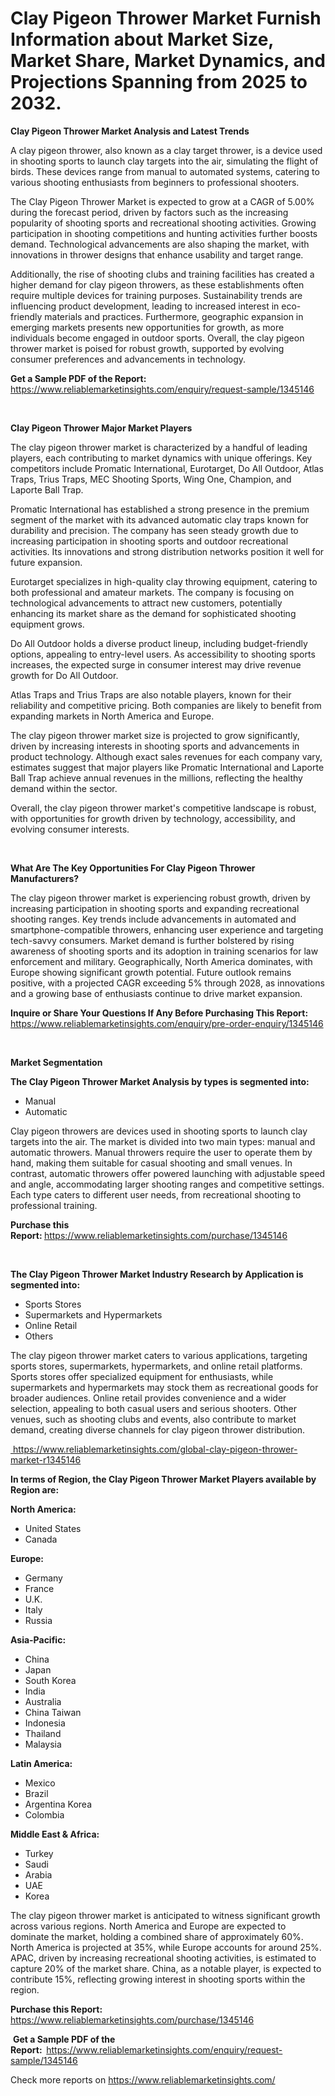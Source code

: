<p><h1>Clay Pigeon Thrower Market Furnish Information about Market Size, Market Share, Market Dynamics, and Projections Spanning from 2025 to 2032.</h1></p><p><strong>Clay Pigeon Thrower Market Analysis and Latest Trends</strong></p>
<p><p>A clay pigeon thrower, also known as a clay target thrower, is a device used in shooting sports to launch clay targets into the air, simulating the flight of birds. These devices range from manual to automated systems, catering to various shooting enthusiasts from beginners to professional shooters. </p><p>The Clay Pigeon Thrower Market is expected to grow at a CAGR of 5.00% during the forecast period, driven by factors such as the increasing popularity of shooting sports and recreational shooting activities. Growing participation in shooting competitions and hunting activities further boosts demand. Technological advancements are also shaping the market, with innovations in thrower designs that enhance usability and target range. </p><p>Additionally, the rise of shooting clubs and training facilities has created a higher demand for clay pigeon throwers, as these establishments often require multiple devices for training purposes. Sustainability trends are influencing product development, leading to increased interest in eco-friendly materials and practices. Furthermore, geographic expansion in emerging markets presents new opportunities for growth, as more individuals become engaged in outdoor sports. Overall, the clay pigeon thrower market is poised for robust growth, supported by evolving consumer preferences and advancements in technology.</p></p>
<p><strong>Get a Sample PDF of the Report:&nbsp;</strong> <a href="https://www.reliablemarketinsights.com/enquiry/request-sample/1345146?utm_campaign=2642&utm_medium=2&utm_source=Github&utm_content=ia&utm_term=04042025&utm_id=clay-pigeon-thrower">https://www.reliablemarketinsights.com/enquiry/request-sample/1345146</a></p>
<p>&nbsp;</p>
<p><strong>Clay Pigeon Thrower Major Market Players</strong></p>
<p><p>The clay pigeon thrower market is characterized by a handful of leading players, each contributing to market dynamics with unique offerings. Key competitors include Promatic International, Eurotarget, Do All Outdoor, Atlas Traps, Trius Traps, MEC Shooting Sports, Wing One, Champion, and Laporte Ball Trap.</p><p>Promatic International has established a strong presence in the premium segment of the market with its advanced automatic clay traps known for durability and precision. The company has seen steady growth due to increasing participation in shooting sports and outdoor recreational activities. Its innovations and strong distribution networks position it well for future expansion.</p><p>Eurotarget specializes in high-quality clay throwing equipment, catering to both professional and amateur markets. The company is focusing on technological advancements to attract new customers, potentially enhancing its market share as the demand for sophisticated shooting equipment grows.</p><p>Do All Outdoor holds a diverse product lineup, including budget-friendly options, appealing to entry-level users. As accessibility to shooting sports increases, the expected surge in consumer interest may drive revenue growth for Do All Outdoor.</p><p>Atlas Traps and Trius Traps are also notable players, known for their reliability and competitive pricing. Both companies are likely to benefit from expanding markets in North America and Europe.</p><p>The clay pigeon thrower market size is projected to grow significantly, driven by increasing interests in shooting sports and advancements in product technology. Although exact sales revenues for each company vary, estimates suggest that major players like Promatic International and Laporte Ball Trap achieve annual revenues in the millions, reflecting the healthy demand within the sector.</p><p>Overall, the clay pigeon thrower market's competitive landscape is robust, with opportunities for growth driven by technology, accessibility, and evolving consumer interests.</p></p>
<p>&nbsp;</p>
<p><strong>What Are The Key Opportunities For Clay Pigeon Thrower Manufacturers?</strong></p>
<p><p>The clay pigeon thrower market is experiencing robust growth, driven by increasing participation in shooting sports and expanding recreational shooting ranges. Key trends include advancements in automated and smartphone-compatible throwers, enhancing user experience and targeting tech-savvy consumers. Market demand is further bolstered by rising awareness of shooting sports and its adoption in training scenarios for law enforcement and military. Geographically, North America dominates, with Europe showing significant growth potential. Future outlook remains positive, with a projected CAGR exceeding 5% through 2028, as innovations and a growing base of enthusiasts continue to drive market expansion.</p></p>
<p><strong>Inquire or Share Your Questions If Any Before Purchasing This Report:</strong> <a href="https://www.reliablemarketinsights.com/enquiry/pre-order-enquiry/1345146?utm_campaign=2642&utm_medium=2&utm_source=Github&utm_content=ia&utm_term=04042025&utm_id=clay-pigeon-thrower">https://www.reliablemarketinsights.com/enquiry/pre-order-enquiry/1345146</a></p>
<p>&nbsp;</p>
<p><strong>Market Segmentation</strong></p>
<p><strong>The Clay Pigeon Thrower Market Analysis by types is segmented into:</strong></p>
<p><ul><li>Manual</li><li>Automatic</li></ul></p>
<p><p>Clay pigeon throwers are devices used in shooting sports to launch clay targets into the air. The market is divided into two main types: manual and automatic throwers. Manual throwers require the user to operate them by hand, making them suitable for casual shooting and small venues. In contrast, automatic throwers offer powered launching with adjustable speed and angle, accommodating larger shooting ranges and competitive settings. Each type caters to different user needs, from recreational shooting to professional training.</p></p>
<p><strong>Purchase this Report:&nbsp;</strong><a href="https://www.reliablemarketinsights.com/purchase/1345146?utm_campaign=2642&utm_medium=2&utm_source=Github&utm_content=ia&utm_term=04042025&utm_id=clay-pigeon-thrower">https://www.reliablemarketinsights.com/purchase/1345146</a></p>
<p>&nbsp;</p>
<p><strong>The Clay Pigeon Thrower Market Industry Research by Application is segmented into:</strong></p>
<p><ul><li>Sports Stores</li><li>Supermarkets and Hypermarkets</li><li>Online Retail</li><li>Others</li></ul></p>
<p><p>The clay pigeon thrower market caters to various applications, targeting sports stores, supermarkets, hypermarkets, and online retail platforms. Sports stores offer specialized equipment for enthusiasts, while supermarkets and hypermarkets may stock them as recreational goods for broader audiences. Online retail provides convenience and a wider selection, appealing to both casual users and serious shooters. Other venues, such as shooting clubs and events, also contribute to market demand, creating diverse channels for clay pigeon thrower distribution.</p></p>
<p><a href="https://www.reliablemarketinsights.com/global-clay-pigeon-thrower-market-r1345146?utm_campaign=2642&utm_medium=2&utm_source=Github&utm_content=ia&utm_term=04042025&utm_id=clay-pigeon-thrower">&nbsp;https://www.reliablemarketinsights.com/global-clay-pigeon-thrower-market-r1345146</a></p>
<p><strong>In terms of Region, the Clay Pigeon Thrower Market Players available by Region are:</strong></p>
<p>
    <p> <strong> North America: </strong>
        <ul>
            <li>United States</li>
            <li>Canada</li>
        </ul>
        </p> 
    <p> <strong> Europe: </strong>
        <ul>
            <li>Germany</li>
            <li>France</li>
            <li>U.K.</li>
            <li>Italy</li>
            <li>Russia</li>
        </ul>
        </p> 
    <p> <strong> Asia-Pacific: </strong>
        <ul>
            <li>China</li>
            <li>Japan</li>
            <li>South Korea</li>
            <li>India</li>
            <li>Australia</li>
            <li>China Taiwan</li>
            <li>Indonesia</li>
            <li>Thailand</li>
            <li>Malaysia</li>
        </ul>
        </p> 
    <p> <strong> Latin America: </strong>
        <ul>
            <li>Mexico</li>
            <li>Brazil</li>
            <li>Argentina Korea</li>
            <li>Colombia</li>
        </ul>
        </p> 
    <p> <strong> Middle East & Africa: </strong>
        <ul>
            <li>Turkey</li>
            <li>Saudi</li>
            <li>Arabia</li>
            <li>UAE</li>
            <li>Korea</li>
        </ul>
    </p>
    </p>
<p><p>The clay pigeon thrower market is anticipated to witness significant growth across various regions. North America and Europe are expected to dominate the market, holding a combined share of approximately 60%. North America is projected at 35%, while Europe accounts for around 25%. APAC, driven by increasing recreational shooting activities, is estimated to capture 20% of the market share. China, as a notable player, is expected to contribute 15%, reflecting growing interest in shooting sports within the region.</p></p>
<p><strong>Purchase this Report: </strong><a href="https://www.reliablemarketinsights.com/purchase/1345146?utm_campaign=2642&utm_medium=2&utm_source=Github&utm_content=ia&utm_term=04042025&utm_id=clay-pigeon-thrower">https://www.reliablemarketinsights.com/purchase/1345146</a></p>
<p>&nbsp;<strong>Get a Sample PDF of the Report:&nbsp;&nbsp;</strong><a href="https://www.reliablemarketinsights.com/enquiry/request-sample/1345146?utm_campaign=2642&utm_medium=2&utm_source=Github&utm_content=ia&utm_term=04042025&utm_id=clay-pigeon-thrower">https://www.reliablemarketinsights.com/enquiry/request-sample/1345146</a></p>
<p><strong></strong></p>
<p>Check more reports on <a href="https://www.reliablemarketinsights.com/?utm_campaign=2642&utm_medium=2&utm_source=Github&utm_content=ia&utm_term=04042025&utm_id=clay-pigeon-thrower">https://www.reliablemarketinsights.com/</a></p>